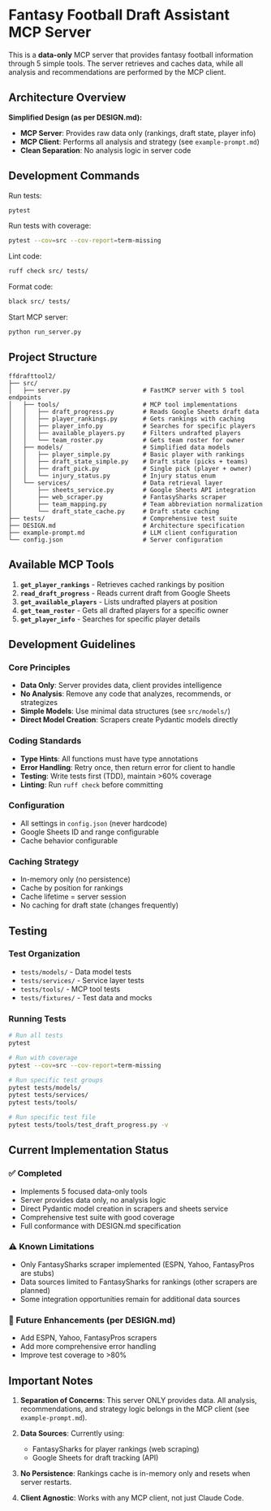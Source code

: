 # Fantasy Football Draft Assistant MCP Server

This is a **data-only** MCP server that provides fantasy football information through 5 simple tools. The server retrieves and caches data, while all analysis and recommendations are performed by the MCP client.

## Architecture Overview

**Simplified Design (as per DESIGN.md):**
- **MCP Server**: Provides raw data only (rankings, draft state, player info)
- **MCP Client**: Performs all analysis and strategy (see `example-prompt.md`)
- **Clean Separation**: No analysis logic in server code

## Development Commands

Run tests:
```bash
pytest
```

Run tests with coverage:
```bash
pytest --cov=src --cov-report=term-missing
```

Lint code:
```bash
ruff check src/ tests/
```

Format code:
```bash
black src/ tests/
```

Start MCP server:
```bash
python run_server.py
```

## Project Structure

```
ffdrafttool2/
├── src/
│   ├── server.py                    # FastMCP server with 5 tool endpoints
│   ├── tools/                       # MCP tool implementations
│   │   ├── draft_progress.py        # Reads Google Sheets draft data
│   │   ├── player_rankings.py       # Gets rankings with caching
│   │   ├── player_info.py           # Searches for specific players
│   │   ├── available_players.py     # Filters undrafted players
│   │   └── team_roster.py           # Gets team roster for owner
│   ├── models/                      # Simplified data models
│   │   ├── player_simple.py         # Basic player with rankings
│   │   ├── draft_state_simple.py    # Draft state (picks + teams)
│   │   ├── draft_pick.py            # Single pick (player + owner)
│   │   └── injury_status.py         # Injury status enum
│   └── services/                    # Data retrieval layer
│       ├── sheets_service.py        # Google Sheets API integration
│       ├── web_scraper.py           # FantasySharks scraper
│       ├── team_mapping.py          # Team abbreviation normalization
│       └── draft_state_cache.py     # Draft state caching
├── tests/                           # Comprehensive test suite
├── DESIGN.md                        # Architecture specification
├── example-prompt.md                # LLM client configuration
└── config.json                      # Server configuration
```

## Available MCP Tools

1. **`get_player_rankings`** - Retrieves cached rankings by position
2. **`read_draft_progress`** - Reads current draft from Google Sheets  
3. **`get_available_players`** - Lists undrafted players at position
4. **`get_team_roster`** - Gets all drafted players for a specific owner
5. **`get_player_info`** - Searches for specific player details

## Development Guidelines

### Core Principles
- **Data Only**: Server provides data, client provides intelligence
- **No Analysis**: Remove any code that analyzes, recommends, or strategizes
- **Simple Models**: Use minimal data structures (see `src/models/`)
- **Direct Model Creation**: Scrapers create Pydantic models directly

### Coding Standards
- **Type Hints**: All functions must have type annotations
- **Error Handling**: Retry once, then return error for client to handle
- **Testing**: Write tests first (TDD), maintain >60% coverage
- **Linting**: Run `ruff check` before committing

### Configuration
- All settings in `config.json` (never hardcode)
- Google Sheets ID and range configurable
- Cache behavior configurable

### Caching Strategy
- In-memory only (no persistence)
- Cache by position for rankings
- Cache lifetime = server session
- No caching for draft state (changes frequently)

## Testing

### Test Organization
- `tests/models/` - Data model tests
- `tests/services/` - Service layer tests  
- `tests/tools/` - MCP tool tests
- `tests/fixtures/` - Test data and mocks

### Running Tests
```bash
# Run all tests
pytest

# Run with coverage
pytest --cov=src --cov-report=term-missing

# Run specific test groups
pytest tests/models/
pytest tests/services/
pytest tests/tools/

# Run specific test file
pytest tests/tools/test_draft_progress.py -v
```

## Current Implementation Status

### ✅ Completed
- Implements 5 focused data-only tools
- Server provides data only, no analysis logic
- Direct Pydantic model creation in scrapers and sheets service
- Comprehensive test suite with good coverage
- Full conformance with DESIGN.md specification

### ⚠️ Known Limitations  
- Only FantasySharks scraper implemented (ESPN, Yahoo, FantasyPros are stubs)
- Data sources limited to FantasySharks for rankings (other scrapers are planned)
- Some integration opportunities remain for additional data sources

### 📝 Future Enhancements (per DESIGN.md)
- Add ESPN, Yahoo, FantasyPros scrapers
- Add more comprehensive error handling
- Improve test coverage to >80%

## Important Notes

1. **Separation of Concerns**: This server ONLY provides data. All analysis, recommendations, and strategy logic belongs in the MCP client (see `example-prompt.md`).

2. **Data Sources**: Currently using:
   - FantasySharks for player rankings (web scraping)
   - Google Sheets for draft tracking (API)

3. **No Persistence**: Rankings cache is in-memory only and resets when server restarts.

4. **Client Agnostic**: Works with any MCP client, not just Claude Code.
